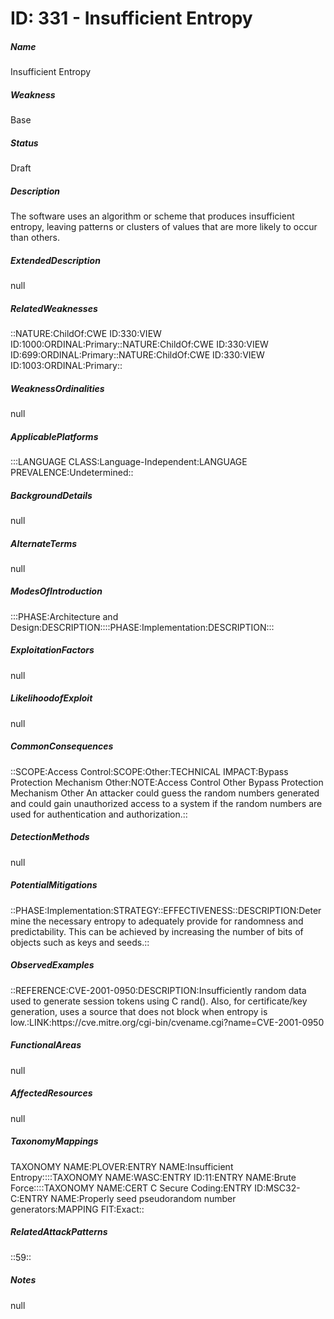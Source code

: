 # ID: 331 - Insufficient Entropy
<h5>Name</h5>Insufficient Entropy
<h5>Weakness</h5>Base
<h5>Status</h5>Draft
<h5>Description</h5>The software uses an algorithm or scheme that produces insufficient entropy, leaving patterns or clusters of values that are more likely to occur than others.
<h5>ExtendedDescription</h5>null
<h5>RelatedWeaknesses</h5>::NATURE:ChildOf:CWE ID:330:VIEW ID:1000:ORDINAL:Primary::NATURE:ChildOf:CWE ID:330:VIEW ID:699:ORDINAL:Primary::NATURE:ChildOf:CWE ID:330:VIEW ID:1003:ORDINAL:Primary::
<h5>WeaknessOrdinalities</h5>null
<h5>ApplicablePlatforms</h5>:::LANGUAGE CLASS:Language-Independent:LANGUAGE PREVALENCE:Undetermined::
<h5>BackgroundDetails</h5>null
<h5>AlternateTerms</h5>null
<h5>ModesOfIntroduction</h5>:::PHASE:Architecture and Design:DESCRIPTION::::PHASE:Implementation:DESCRIPTION:::
<h5>ExploitationFactors</h5>null
<h5>LikelihoodofExploit</h5>null
<h5>CommonConsequences</h5>::SCOPE:Access Control:SCOPE:Other:TECHNICAL IMPACT:Bypass Protection Mechanism Other:NOTE:Access Control Other Bypass Protection Mechanism Other An attacker could guess the random numbers generated and could gain unauthorized access to a system if the random numbers are used for authentication and authorization.::
<h5>DetectionMethods</h5>null
<h5>PotentialMitigations</h5>::PHASE:Implementation:STRATEGY::EFFECTIVENESS::DESCRIPTION:Determine the necessary entropy to adequately provide for randomness and predictability. This can be achieved by increasing the number of bits of objects such as keys and seeds.::
<h5>ObservedExamples</h5>::REFERENCE:CVE-2001-0950:DESCRIPTION:Insufficiently random data used to generate session tokens using C rand(). Also, for certificate/key generation, uses a source that does not block when entropy is low.:LINK:https://cve.mitre.org/cgi-bin/cvename.cgi?name=CVE-2001-0950
<h5>FunctionalAreas</h5>null
<h5>AffectedResources</h5>null
<h5>TaxonomyMappings</h5>TAXONOMY NAME:PLOVER:ENTRY NAME:Insufficient Entropy::::TAXONOMY NAME:WASC:ENTRY ID:11:ENTRY NAME:Brute Force::::TAXONOMY NAME:CERT C Secure Coding:ENTRY ID:MSC32-C:ENTRY NAME:Properly seed pseudorandom number generators:MAPPING FIT:Exact::
<h5>RelatedAttackPatterns</h5>::59::
<h5>Notes</h5>null

